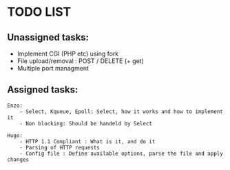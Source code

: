 # TODO LIST

## Unassigned tasks:
- Implement CGI (PHP etc) using fork
- File upload/removal : POST / DELETE (+ get)
- Multiple port managment

## Assigned tasks:


	Enzo:
		- Select, Kqueue, Epoll: Select, how it works and how to implement it
		- Non blocking: Should be handeld by Select

	Hugo:
		- HTTP 1.1 Compliant : What is it, and do it
		- Parsing of HTTP requests
		- Config file : Define available options, parse the file and apply changes